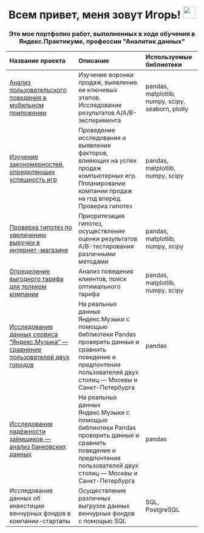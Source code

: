<h1 align="center"> Всем привет, меня зовут Игорь!
<img src="https://github.com/blackcater/blackcater/raw/main/images/Hi.gif" height="32"/></h1>
<h3 align="center">Это мое портфолио работ, выполненных в ходе обучения в Яндекс.Практикуме, профессии "Аналитик данных"</h3>


| Название проекта | Описание | Используемые библиотеки |
|:---------------------------|:---------------------------|:---------------------------|
| [Анализ пользовательского поведения в мобильном приложении](https://github.com/KirillovIgor/Portfolio/tree/main/analysis_of_a_startups_mobile_app) | Изучение воронки продаж, выявление ее ключевых этапов. Исследование результатов A/A/B-эксперимента | pandas, matplotlib, numpy, scipy, seaborn, plotly |
| [Изучение закономерностей, определяющих успешность игр](https://github.com/KirillovIgor/Portfolio/tree/main/patterns_of_successful_games) | Проведение исследования и выявление факторов, влияющих на успех продаж компьютерных игр. Ппланирование компании продаж на год вперед. Проверка гипотез | pandas, matplotlib, numpy, scipy |
| [Проверка гипотез по увеличению выручки в интернет-магазине](https://github.com/KirillovIgor/Portfolio/tree/main/hypotheses_for_increasing_revenue) | Приоритезация гипотез, осуществление оценки результатов A/B-тестирования различными методами  | pandas, matplotlib, numpy, scipy |
| [Определение выгодного тарифа для телеком компании](https://github.com/KirillovIgor/Portfolio/tree/main/mobile_communication) | Анализ поведения клиентов, поиск оптимального тарифа  | pandas, matplotlib, numpy, scipy |
| [Исследование данных сервиса “Яндекс.Музыка” — сравнение пользователей двух городов](https://github.com/KirillovIgor/Portfolio/tree/main/big_cities_music) | На реальных данных Яндекс.Музыки c помощью библиотеки Pandas проверить данные и сравнить поведение и предпочтения пользователей двух столиц — Москвы и Санкт-Петербурга  | pandas |
| [Исследование надёжности заёмщиков — анализ банковских данных](https://github.com/KirillovIgor/Portfolio/tree/main/big_cities_music) | На реальных данных Яндекс.Музыки c помощью библиотеки Pandas проверить данные и сравнить поведение и предпочтения пользователей двух столиц — Москвы и Санкт-Петербурга  | pandas |
| Исследование данных об инвестиции венчурных фондов в компании-стартапы | Осуществление различных выгрузок данных венчурных фондов с помощью SQL  | SQL, PostgreSQL |





